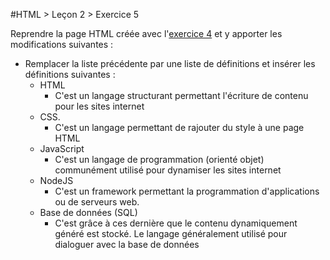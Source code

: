 #HTML > Leçon 2 > Exercice 5

Reprendre la page HTML créée avec l'[exercice 4](../exercice4) et y apporter les modifications suivantes :
- Remplacer la liste précédente par une liste de définitions et insérer les définitions suivantes :
  - HTML
    - C'est un langage structurant permettant l'écriture de contenu pour les sites internet
  - CSS.
    - C'est un langage permettant de rajouter du style à une page HTML
  - JavaScript
    - C'est un langage de programmation (orienté objet) communément utilisé pour dynamiser les sites internet
  - NodeJS
    - C'est un framework permettant la programmation d'applications ou de serveurs web.
  - Base de données (SQL)
    - C'est grâce à ces dernière que le contenu dynamiquement généré est stocké. Le langage généralement utilisé pour dialoguer avec la base de données
